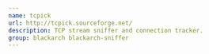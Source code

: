 ```yaml
---
name: tcpick
url: http://tcpick.sourceforge.net/
description: TCP stream sniffer and connection tracker.
group: blackarch blackarch-sniffer
---
```

